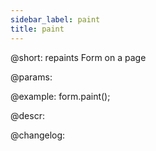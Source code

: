```yaml
---
sidebar_label: paint
title: paint
---          
```


@short: repaints Form on a page

@params:

@example:
form.paint();

@descr:

@changelog:
